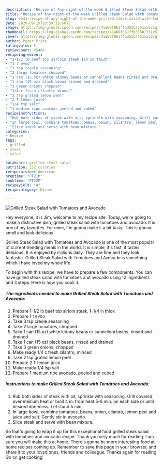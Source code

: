 ```yaml
---
description: "Recipe of Any-night-of-the-week Grilled Steak Salad with Tomatoes and Avocado"
title: "Recipe of Any-night-of-the-week Grilled Steak Salad with Tomatoes and Avocado"
slug: 2541-recipe-of-any-night-of-the-week-grilled-steak-salad-with-tomatoes-and-avocado
date: 2020-09-19T18:59:19.507Z
image: https://img-global.cpcdn.com/recipes/41a66f861ffb355b/751x532cq70/grilled-steak-salad-with-tomatoes-and-avocado-recipe-main-photo.jpg
thumbnail: https://img-global.cpcdn.com/recipes/41a66f861ffb355b/751x532cq70/grilled-steak-salad-with-tomatoes-and-avocado-recipe-main-photo.jpg
cover: https://img-global.cpcdn.com/recipes/41a66f861ffb355b/751x532cq70/grilled-steak-salad-with-tomatoes-and-avocado-recipe-main-photo.jpg
author: Peter Price
ratingvalue: 5
reviewcount: 45404
recipeingredient:
- "1-1/2 lb beef top sirloin steak 114 in thick"
- "1 t evoo"
- "3 tsp creole seasoning"
- "2 large tomatoes chopped"
- "1 can (15 oz) white kidney beans or cannelloni beans rinsed and drained"
- "1 can (15 oz) black beans rinsed and drained"
- "3 green onions chopped"
- "1/4 c fresh cilantro minced"
- "2 tsp grated lemon peel"
- "2 T lemon juice"
- "1/4 tsp salt"
- "1 medium ripe avocado peeled and cubed"
recipeinstructions:
- "Rub both sides of steak with oil; sprinkle with seasoning. Grill covered over medium heat or broil 4 in. from heat 5-8 min. on each side or until desired doneness. Let stand 5 min."
- "In large bowl, combine tomatoes, beans, onion, cilantro, lemon peel and juice and salt. Gently stir in avocado."
- "Slice steak and serve with bean mixture."
categories:
- Recipe
tags:
- grilled
- steak
- salad

katakunci: grilled steak salad 
nutrition: 252 calories
recipecuisine: American
preptime: "PT21M"
cooktime: "PT32M"
recipeyield: "4"
recipecategory: Dinner

---
```



![Grilled Steak Salad with Tomatoes and Avocado](https://img-global.cpcdn.com/recipes/41a66f861ffb355b/751x532cq70/grilled-steak-salad-with-tomatoes-and-avocado-recipe-main-photo.jpg)

Hey everyone, it is Jim, welcome to my recipe site. Today, we're going to make a distinctive dish, grilled steak salad with tomatoes and avocado. It is one of my favorites. For mine, I'm gonna make it a bit tasty. This is gonna smell and look delicious.



Grilled Steak Salad with Tomatoes and Avocado is one of the most popular of current trending meals in the world. It is simple, it's fast, it tastes delicious. It is enjoyed by millions daily. They are fine and they look fantastic. Grilled Steak Salad with Tomatoes and Avocado is something which I have loved my whole life.


To begin with this recipe, we have to prepare a few components. You can have grilled steak salad with tomatoes and avocado using 12 ingredients and 3 steps. Here is how you cook it.

<!--inarticleads1-->

##### The ingredients needed to make Grilled Steak Salad with Tomatoes and Avocado:

1. Prepare 1-1/2 lb beef top sirloin steak, 1-1/4 in thick
1. Prepare 1 t evoo
1. Take 3 tsp creole seasoning
1. Take 2 large tomatoes, chopped
1. Take 1 can (15 oz) white kidney beans or cannelloni beans, rinsed and drained
1. Take 1 can (15 oz) black beans, rinsed and drained
1. Take 3 green onions, chopped
1. Make ready 1/4 c fresh cilantro, minced
1. Take 2 tsp grated lemon peel
1. Prepare 2 T lemon juice
1. Make ready 1/4 tsp salt
1. Prepare 1 medium ripe avocado, peeled and cubed




<!--inarticleads2-->

##### Instructions to make Grilled Steak Salad with Tomatoes and Avocado:

1. Rub both sides of steak with oil; sprinkle with seasoning. Grill covered over medium heat or broil 4 in. from heat 5-8 min. on each side or until desired doneness. Let stand 5 min.
1. In large bowl, combine tomatoes, beans, onion, cilantro, lemon peel and juice and salt. Gently stir in avocado.
1. Slice steak and serve with bean mixture.




So that's going to wrap it up for this exceptional food grilled steak salad with tomatoes and avocado recipe. Thank you very much for reading. I am sure you will make this at home. There's gonna be more interesting food at home recipes coming up. Remember to save this page in your browser, and share it to your loved ones, friends and colleague. Thanks again for reading. Go on get cooking!
